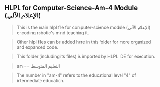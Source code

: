## HLPL for Computer-Science-Am-4 Module (الإعلام الآلي)
>This is the main hlpl file for computer-science module (الإعلام الآلي) encoding robotic's mind teaching it.

>Other hlpl files can be added here in this folder for more organized and expanded code.

>This folder (including its files) is imported by HLPL IDE for execution.

>am == التعليم المتوسط

>The number in "am-4" refers to the educational level "4" of intermediate education.

